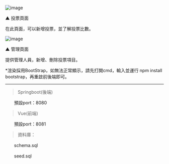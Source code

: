 ![image](https://github.com/user-attachments/assets/1076bcf9-9cbe-4a7c-a75c-d24a715c6f8e)

▲ 投票頁面

在此頁面，可以新增投票，並了解投票比數。


![image](https://github.com/user-attachments/assets/bbdaf7a6-df1b-4fa0-86cd-1b6c1c66db57)

▲ 管理頁面

提供管理人員，新增、刪除投票項目。

*渲染採用BootStrap，如無法正常顯示，請先打開cmd，輸入並運行 npm install bootstrap，再重啟前後端即可。


-------------------------------------------------------------------------------------------------------------------------------------------------------------------------------

> Springboot(後端)

　　預設port：8080
  
>	Vue(前端)
  
　　預設port：8081
  
>	資料庫：
  
　　schema.sql
  
　　seed.sql
